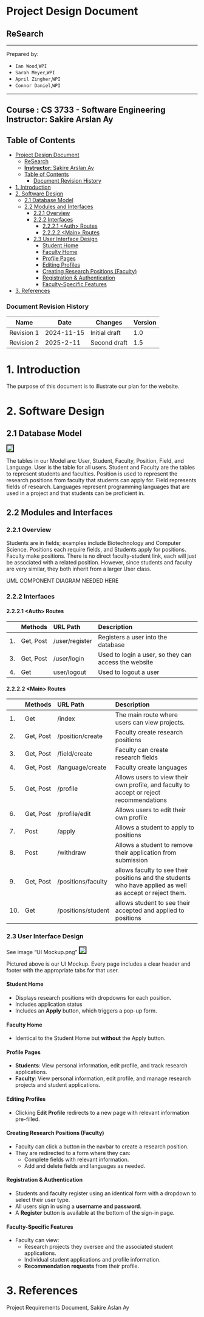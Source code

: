 # Project Design Document
## ReSearch
--------
Prepared by:
* `Ian Wood`,`WPI`
* `Sarah Meyer`,`WPI`
* `April Zingher`,`WPI`
* `Connor Daniel`,`WPI`
---
**Course** : CS 3733 - Software Engineering
**Instructor**: Sakire Arslan Ay
---
## Table of Contents
- [Project Design Document](#project-design-document)
  - [ReSearch](#research)
  - [**Instructor**: Sakire Arslan Ay](#instructor-sakire-arslan-ay)
  - [Table of Contents](#table-of-contents)
    - [Document Revision History](#document-revision-history)
- [1. Introduction](#1-introduction)
- [2. Software Design](#2-software-design)
  - [2.1 Database Model](#21-database-model)
  - [2.2 Modules and Interfaces](#22-modules-and-interfaces)
    - [2.2.1 Overview](#221-overview)
    - [2.2.2 Interfaces](#222-interfaces)
      - [2.2.2.1 \<Auth\> Routes](#2221-auth-routes)
      - [2.2.2.2 \<Main\> Routes](#2222-main-routes)
    - [2.3 User Interface Design](#23-user-interface-design)
      - [Student Home](#student-home)
      - [Faculty Home](#faculty-home)
      - [Profile Pages](#profile-pages)
      - [Editing Profiles](#editing-profiles)
      - [Creating Research Positions (Faculty)](#creating-research-positions-faculty)
      - [Registration \& Authentication](#registration--authentication)
      - [Faculty-Specific Features](#faculty-specific-features)
- [3. References](#3-references)
### Document Revision History
| Name | Date | Changes | Version |
| ------ | ------ | --------- | --------- |
|Revision 1 |2024-11-15 |Initial draft | 1.0 |
|Revision 2 |2025-2-11 | Second draft | 1.5 |


# 1. Introduction
The purpose of this document is to illustrate our plan for the website.

# 2. Software Design

## 2.1 Database Model

<kbd>
      <img src="images/uml_diagram.png"  border="2">
</kbd>

The tables in our Model are: User, Student, Faculty, Position, Field, and Language. User is the table for all users. Student and Faculty are the tables to represent students and faculties. Position is used to represent the research positions from faculty that students can apply for. Field represents fields of research. Languages represent programming languages that are used in a project and that students can be proficient in.

## 2.2 Modules and Interfaces
### 2.2.1 Overview
Students are in fields; examples include Biotechnology and Computer Science. Positions each require fields, and Students apply for positions. Faculty make positions. There is no direct faculty-student link, each will just be associated with a related position. However, since students and faculty are very similar, they both inherit from a larger User class.

UML COMPONENT DIAGRAM NEEDED HERE


### 2.2.2 Interfaces
#### 2.2.2.1 \<Auth> Routes
| | Methods | URL Path | Description |
|:--|:------------------|:-----------|:-------------|
|1. |Get, Post |/user/register |Registers a user into the database |
|3. |Get, Post |/user/login |Used to login a user, so they can access the website |
|4. |Get |user/logout |Used to logout a user |

#### 2.2.2.2 \<Main> Routes
| | Methods | URL Path | Description |
|:--|:------------------|:-----------|:-------------|
|1. | Get|/index |The main route where users can view projects. |
|2. |Get, Post |/position/create |Faculty create research positions |
|3. |Get, Post |/field/create |Faculty can create research fields |
|4. |Get, Post |/language/create |Faculty create languages |
|5. |Get, Post |/profile |Allows users to view their own profile, and faculty to accept or reject recommendations |
|6. |Get, Post |/profile/edit |Allows users to edit their own profile |
|7. |Post |/apply |Allows a student to apply to positions |
|8. |Post |/withdraw | Allows a student to remove their application from submission|
|9. |Get, Post |/positions/faculty | allows faculty to see their positions and the students who have applied as well as accept or reject them.|
|10. |Get |/positions/student |allows student to see their accepted and applied to positions |

### 2.3 User Interface Design

See image “UI Mockup.png”
<kbd>
      <img src="images/UI Mockup.png"  border="2">
</kbd>

Pictured above is our UI Mockup. Every page includes a clear header and footer with the appropriate tabs for that user.  

#### Student Home  
- Displays research positions with dropdowns for each position. 
- Includes application status 
- Includes an **Apply** button, which triggers a pop-up form.  

#### Faculty Home  
- Identical to the Student Home but **without** the Apply button.  

#### Profile Pages  
- **Students**: View personal information, edit profile, and track research applications.  
- **Faculty**: View personal information, edit profile, and manage research projects and student applications.  

#### Editing Profiles  
- Clicking **Edit Profile** redirects to a new page with relevant information pre-filled.  

#### Creating Research Positions (Faculty)  
- Faculty can click a button in the navbar to create a research position.  
- They are redirected to a form where they can:  
  - Complete fields with relevant information.  
  - Add and delete fields and languages as needed.  

#### Registration & Authentication  
- Students and faculty register using an identical form with a dropdown to select their user type.  
- All users sign in using a **username and password**.  
- A **Register** button is available at the bottom of the sign-in page.  

#### Faculty-Specific Features  
- Faculty can view:  
  - Research projects they oversee and the associated student applications.  
  - Individual student applications and profile information.  
  - **Recommendation requests** from their profile.  


# 3. References
Project Requirements Document, Sakire Aslan Ay
